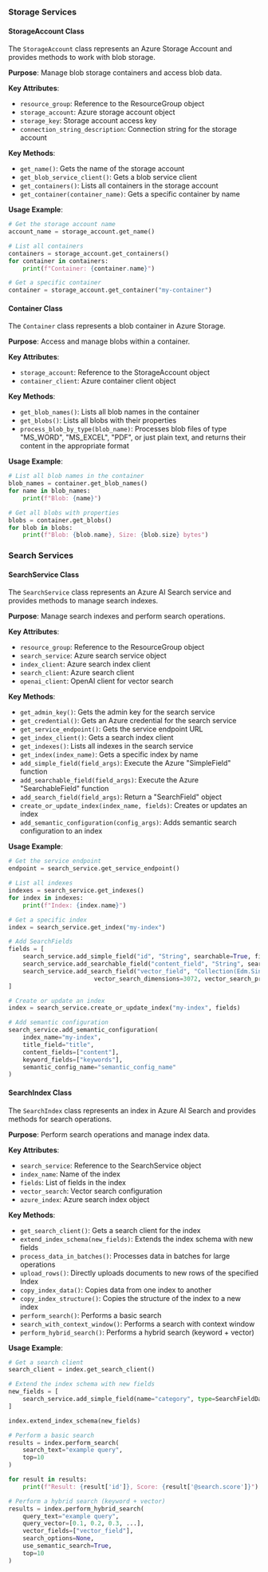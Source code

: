 ### Storage Services

#### StorageAccount Class

The `StorageAccount` class represents an Azure Storage Account and provides methods to work with blob storage.

**Purpose**: Manage blob storage containers and access blob data.

**Key Attributes**:
- `resource_group`: Reference to the ResourceGroup object
- `storage_account`: Azure storage account object
- `storage_key`: Storage account access key
- `connection_string_description`: Connection string for the storage account

**Key Methods**:
- `get_name()`: Gets the name of the storage account
- `get_blob_service_client()`: Gets a blob service client
- `get_containers()`: Lists all containers in the storage account
- `get_container(container_name)`: Gets a specific container by name

**Usage Example**:
```python
# Get the storage account name
account_name = storage_account.get_name()

# List all containers
containers = storage_account.get_containers()
for container in containers:
    print(f"Container: {container.name}")

# Get a specific container
container = storage_account.get_container("my-container")
```

#### Container Class

The `Container` class represents a blob container in Azure Storage.

**Purpose**: Access and manage blobs within a container.

**Key Attributes**:
- `storage_account`: Reference to the StorageAccount object
- `container_client`: Azure container client object

**Key Methods**:
- `get_blob_names()`: Lists all blob names in the container
- `get_blobs()`: Lists all blobs with their properties
- `process_blob_by_type(blob_name)`: Processes blob files of type "MS_WORD", "MS_EXCEL", "PDF", or just plain text, and returns their content in the appropriate format

**Usage Example**:
```python
# List all blob names in the container
blob_names = container.get_blob_names()
for name in blob_names:
    print(f"Blob: {name}")

# Get all blobs with properties
blobs = container.get_blobs()
for blob in blobs:
    print(f"Blob: {blob.name}, Size: {blob.size} bytes")
```

### Search Services

#### SearchService Class

The `SearchService` class represents an Azure AI Search service and provides methods to manage search indexes.

**Purpose**: Manage search indexes and perform search operations.

**Key Attributes**:
- `resource_group`: Reference to the ResourceGroup object
- `search_service`: Azure search service object
- `index_client`: Azure search index client
- `search_client`: Azure search client
- `openai_client`: OpenAI client for vector search

**Key Methods**:
- `get_admin_key()`: Gets the admin key for the search service
- `get_credential()`: Gets an Azure credential for the search service
- `get_service_endpoint()`: Gets the service endpoint URL
- `get_index_client()`: Gets a search index client
- `get_indexes()`: Lists all indexes in the search service
- `get_index(index_name)`: Gets a specific index by name
- `add_simple_field(field_args)`: Execute the Azure "SimpleField" function
- `add_searchable_field(field_args)`: Execute the Azure "SearchableField" function
- `add_search_field(field_args)`: Return a "SearchField" object
- `create_or_update_index(index_name, fields)`: Creates or updates an index
- `add_semantic_configuration(config_args)`: Adds semantic search configuration to an index

**Usage Example**:
```python
# Get the service endpoint
endpoint = search_service.get_service_endpoint()

# List all indexes
indexes = search_service.get_indexes()
for index in indexes:
    print(f"Index: {index.name}")

# Get a specific index
index = search_service.get_index("my-index")

# Add SearchFields
fields = [
    search_service.add_simple_field("id", "String", searchable=True, filterable=True, retrievable=True, is_key=True),
    search_service.add_searchable_field("content_field", "String", searchable=True, filterable=True, retrievable=True),
    search_service.add_search_field("vector_field", "Collection(Edm.Single)", searchable=True,
                        vector_search_dimensions=3072, vector_search_profile_name="vector_search_profile_name")
]

# Create or update an index
index = search_service.create_or_update_index("my-index", fields)

# Add semantic configuration
search_service.add_semantic_configuration(
    index_name="my-index",
    title_field="title",
    content_fields=["content"],
    keyword_fields=["keywords"],
    semantic_config_name="semantic_config_name"
)
```

#### SearchIndex Class

The `SearchIndex` class represents an index in Azure AI Search and provides methods for search operations.

**Purpose**: Perform search operations and manage index data.

**Key Attributes**:
- `search_service`: Reference to the SearchService object
- `index_name`: Name of the index
- `fields`: List of fields in the index
- `vector_search`: Vector search configuration
- `azure_index`: Azure search index object

**Key Methods**:
- `get_search_client()`: Gets a search client for the index
- `extend_index_schema(new_fields)`: Extends the index schema with new fields
- `process_data_in_batches()`: Processes data in batches for large operations
- `upload_rows()`: Directly uploads documents to new rows of the specified Index
- `copy_index_data()`: Copies data from one index to another
- `copy_index_structure()`: Copies the structure of the index to a new index
- `perform_search()`: Performs a basic search
- `search_with_context_window()`: Performs a search with context window
- `perform_hybrid_search()`: Performs a hybrid search (keyword + vector)

**Usage Example**:
```python
# Get a search client
search_client = index.get_search_client()

# Extend the index schema with new fields
new_fields = [
    search_service.add_simple_field(name="category", type=SearchFieldDataType.String, filterable=True)
]

index.extend_index_schema(new_fields)

# Perform a basic search
results = index.perform_search(
    search_text="example query",
    top=10
)

for result in results:
    print(f"Result: {result['id']}, Score: {result['@search.score']}")

# Perform a hybrid search (keyword + vector)
results = index.perform_hybrid_search(
    query_text="example query",
    query_vector=[0.1, 0.2, 0.3, ...],
    vector_fields=["vector_field"],
    search_options=None,
    use_semantic_search=True,
    top=10
)

